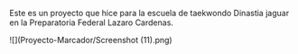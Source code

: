 Este es un proyecto que hice para la escuela de taekwondo Dinastia jaguar en la Preparatoria Federal Lazaro Cardenas.

![](Proyecto-Marcador/Screenshot (11).png)
